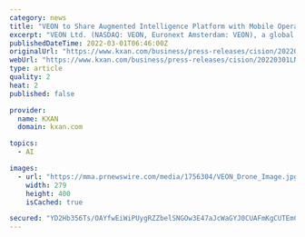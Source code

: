 ```yaml
---
category: news
title: "VEON to Share Augmented Intelligence Platform with Mobile Operators to Help Save Lives and Support Communities"
excerpt: "VEON Ltd. (NASDAQ: VEON, Euronext Amsterdam: VEON), a global digital operator that provides mobile connectivity and services, today announces its intention to share access to its Augmented Intelligence Platform capabilities and know-how with the international mobile operator community."
publishedDateTime: 2022-03-01T06:46:00Z
originalUrl: "https://www.kxan.com/business/press-releases/cision/20220301LN76956/veon-to-share-augmented-intelligence-platform-with-mobile-operators-to-help-save-lives-and-support-communities/"
webUrl: "https://www.kxan.com/business/press-releases/cision/20220301LN76956/veon-to-share-augmented-intelligence-platform-with-mobile-operators-to-help-save-lives-and-support-communities/"
type: article
quality: 2
heat: 2
published: false

provider:
  name: KXAN
  domain: kxan.com

topics:
  - AI

images:
  - url: "https://mma.prnewswire.com/media/1756304/VEON_Drone_Image.jpg"
    width: 279
    height: 400
    isCached: true

secured: "YD2Hb356Ts/OAYfwEiWiPUygRZZbelSNGOw3E47aJcWaGYJ0CUAFmKgCUTEmCd8XQh8RBnjDqpSKtFEQCFPoa6qVRTypgPPJZjGyT1XVuJs5Z+Q4tWAVnpSjo3btqtrhxIWqWGYln1Jia+vxBVHJFKhBtYgQ4fZWI8s1PMCoPCA8WkkP1weKwL7Trt/yeUpP82tjj4uC2GOXucVys8yWujB8tc4491r40ZGdZj4DZmexkRbJ6zu+BRzw4TzfBjruYHxHITfpFWR9QppfG9be4wEZtaDjt7aCYTQfmHFv6TmFKzGHTGCCLvRCVPRkxD420gljYbJ5gbqUK+AcRSOPVDWQjtvuOv9WTH4QdyO6Xsg=;djGIvq7gzhb9/mf2nsEw+A=="
---
```


